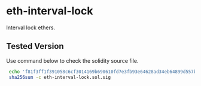 # eth-interval-lock

Interval lock ethers.

## Tested Version

Use command below to check the solidity source file.

```bash
 echo 'f81f3ff1f391058c6cf3014169b690610fd7e3fb93e64628ad34eb64899d557b *eth-interval-lock.sol' > eth-interval-lock.sol.sig
 sha256sum -c eth-interval-lock.sol.sig
```
